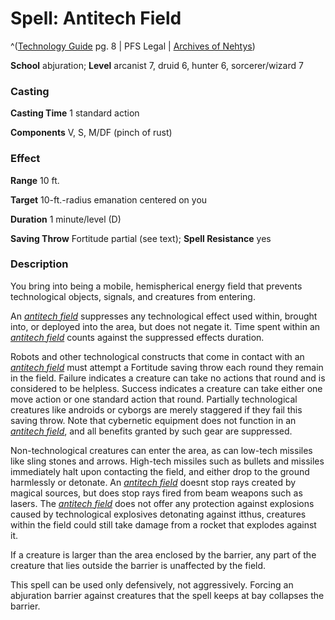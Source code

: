 # Spell: Antitech Field

^([Technology Guide][ss-antitech-field] pg. 8 | PFS Legal | [Archives of Nehtys][sn-antitech-field])

**School** abjuration; **Level** arcanist 7, druid 6, hunter 6, sorcerer/wizard 7

### Casting

**Casting Time** 1 standard action  

**Components** V, S, M/DF (pinch of rust)

### Effect

**Range** 10 ft.  

**Target** 10-ft.-radius emanation centered on you  

**Duration** 1 minute/level (D)  

**Saving Throw** Fortitude partial (see text); **Spell Resistance** yes

### Description

You bring into being a mobile, hemispherical energy field that prevents technological objects, signals, and creatures from entering.  

An _[antitech field]_ suppresses any technological effect used within, brought into, or deployed into the area, but does not negate it. Time spent within an _[antitech field]_ counts against the suppressed effects duration.  

Robots and other technological constructs that come in contact with an _[antitech field]_ must attempt a Fortitude saving throw each round they remain in the field. Failure indicates a creature can take no actions that round and is considered to be helpless. Success indicates a creature can take either one move action or one standard action that round. Partially technological creatures like androids or cyborgs are merely staggered if they fail this saving throw. Note that cybernetic equipment does not function in an _[antitech field]_, and all benefits granted by such gear are suppressed.  

Non-technological creatures can enter the area, as can low-tech missiles like sling stones and arrows. High-tech missiles such as bullets and missiles immediately halt upon contacting the field, and either drop to the ground harmlessly or detonate. An _[antitech field]_ doesnt stop rays created by magical sources, but does stop rays fired from beam weapons such as lasers. The _[antitech field]_ does not offer any protection against explosions caused by technological explosives detonating against itthus, creatures within the field could still take damage from a rocket that explodes against it.  

If a creature is larger than the area enclosed by the barrier, any part of the creature that lies outside the barrier is unaffected by the field.  

This spell can be used only defensively, not aggressively. Forcing an abjuration barrier against creatures that the spell keeps at bay collapses the barrier.

[ss-antitech-field]: http://paizo.com/products/btpy95d2
[sn-antitech-field]: http://www.archivesofnethys.com/SpellDisplay.aspx?ItemName=Antitech%20Field
[antitech field]: http://www.archivesofnethys.com/SpellDisplay.aspx?ItemName=antitech%20field